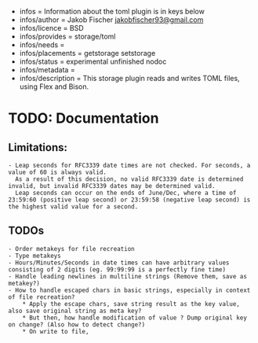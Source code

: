 - infos = Information about the toml plugin is in keys below
- infos/author = Jakob Fischer <jakobfischer93@gmail.com>
- infos/licence = BSD
- infos/provides = storage/toml
- infos/needs =
- infos/placements = getstorage setstorage
- infos/status = experimental unfinished nodoc
- infos/metadata =
- infos/description = This storage plugin reads and writes TOML files, using Flex and Bison.

# TODO: Documentation

## Limitations:
    - Leap seconds for RFC3339 date times are not checked. For seconds, a value of 60 is always valid.
      As a result of this decision, no valid RFC3339 date is determined invalid, but invalid RFC3339 dates may be determined valid.
      Leap seconds can occur on the ends of June/Dec, where a time of 23:59:60 (positive leap second) or 23:59:58 (negative leap second) is the highest valid value for a second.

## TODOs
    - Order metakeys for file recreation
    - Type metakeys
    - Hours/Minutes/Seconds in date times can have arbitrary values consisting of 2 digits (eg. 99:99:99 is a perfectly fine time) 
    - Handle leading newlines in multiline strings (Remove them, save as metakey?)
    - How to handle escaped chars in basic strings, especially in context of file recreation?
        * Apply the escape chars, save string result as the key value, also save original string as meta key?
        * But then, how handle modification of value ? Dump original key on change? (Also how to detect change?)
        * On write to file, 

